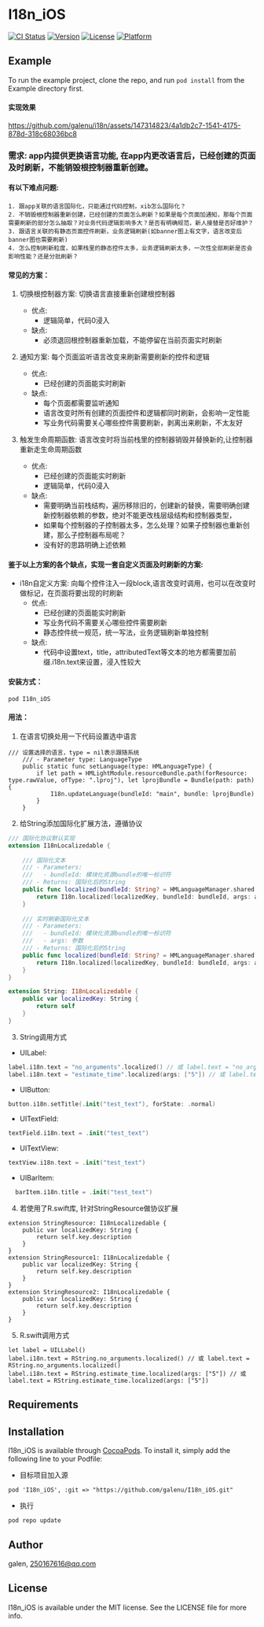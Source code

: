 # I18n_iOS

[![CI Status](https://img.shields.io/travis/galen/I18n_iOS.svg?style=flat)](https://travis-ci.org/galen/I18n_iOS)
[![Version](https://img.shields.io/cocoapods/v/I18n_iOS.svg?style=flat)](https://cocoapods.org/pods/I18n_iOS)
[![License](https://img.shields.io/cocoapods/l/I18n_iOS.svg?style=flat)](https://cocoapods.org/pods/I18n_iOS)
[![Platform](https://img.shields.io/cocoapods/p/I18n_iOS.svg?style=flat)](https://cocoapods.org/pods/I18n_iOS)

## Example

To run the example project, clone the repo, and run `pod install` from the Example directory first.

#### 实现效果

https://github.com/galenu/i18n/assets/147314823/4a1db2c7-1541-4175-878d-318c68036bc8

### 需求: app内提供更换语言功能, 在app内更改语言后，已经创建的页面及时刷新，不能销毁根控制器重新创建。

  #### 有以下难点问题:
    1. 跟app关联的语言国际化，只能通过代码控制，xib怎么国际化？
    2. 不销毁根控制器重新创建，已经创建的页面怎么刷新？如果是每个页面加通知，那每个页面需要刷新的部分怎么抽取？对业务代码逻辑影响多大？是否有明确规范，新人接替是否好维护？
    3. 跟语言关联的有静态页面控件刷新，业务逻辑刷新(如banner图上有文字，语言改变后banner图也需要刷新)
    4. 怎么控制刷新粒度，如果栈里的静态控件太多，业务逻辑刷新太多，一次性全部刷新是否会影响性能？还是分批刷新？

#### 常见的方案：

1. 切换根控制器方案: 切换语言直接重新创建根控制器
    - 优点:
      - 逻辑简单，代码0浸入
    - 缺点:
      - 必须退回根控制器重新加载，不能停留在当前页面实时刷新

2. 通知方案: 每个页面监听语言改变来刷新需要刷新的控件和逻辑
   - 优点:
     - 已经创建的页面能实时刷新
   - 缺点:
     - 每个页面都需要监听通知
     - 语言改变时所有创建的页面控件和逻辑都同时刷新，会影响一定性能
     - 写业务代码需要关心哪些控件需要刷新，剥离出来刷新，不太友好

3. 触发生命周期函数: 语言改变时将当前栈里的控制器销毁并替换新的,让控制器重新走生命周期函数
     - 优点:
       - 已经创建的页面能实时刷新
       - 逻辑简单，代码0浸入
     - 缺点:
       - 需要明确当前栈结构，遍历移除旧的，创建新的替换，需要明确创建新控制器依赖的参数，绝对不能更改栈层级结构和控制器类型，
       - 如果每个控制器的子控制器太多，怎么处理？如果子控制器也重新创建，那么子控制器布局呢？
       - 没有好的思路明确上述依赖
#### 鉴于以上方案的各个缺点，实现一套自定义页面及时刷新的方案:
 - i18n自定义方案: 向每个控件注入一段block,语言改变时调用，也可以在改变时做标记，在页面将要出现的时刷新
   - 优点:
     - 已经创建的页面能实时刷新
     - 写业务代码不需要关心哪些控件需要刷新
     - 静态控件统一规范，统一写法，业务逻辑刷新单独控制
   - 缺点:
     - 代码中设置text，title，attributedText等文本的地方都需要加前缀.i18n.text来设置，浸入性较大

#### 安装方式：
```
pod I18n_iOS
```
     
#### 用法：

1. 在语言切换处用一下代码设置选中语言
```
/// 设置选择的语言，type = nil表示跟随系统
    /// - Parameter type: LanguageType
    public static func setLanguage(type: HMLanguageType) {
        if let path = HMLightModule.resourceBundle.path(forResource: type.rawValue, ofType: ".lproj"), let lprojBundle = Bundle(path: path) {
            I18n.updateLanguage(bundleId: "main", bundle: lprojBundle)
        }
    }
```

2. 给String添加国际化扩展方法，遵循协议

```swift
/// 国际化协议默认实现
extension I18nLocalizedable {
    
    /// 国际化文本
    /// - Parameters:
    ///   - bundleId: 模块化资源bundle的唯一标识符
    /// - Returns: 国际化后的String
    public func localized(bundleId: String? = HMLanguageManager.shared.bundleId, args: [CVarArg]? = nil) -> String {
        return I18n.localized(localizedKey, bundleId: bundleId, args: args)
    }
    
    /// 实时刷新国际化文本
    /// - Parameters:
    ///   - bundleId: 模块化资源bundle的唯一标识符
    ///   - args: 参数
    /// - Returns: 国际化后的String
    public func localized(bundleId: String? = HMLanguageManager.shared.bundleId, args: [CVarArg]? = nil) -> I18nTextDynamicBlock {
        return I18n.localized(localizedKey, bundleId: bundleId, args: args)
    }
}

extension String: I18nLocalizedable {
    public var localizedKey: String {
        return self
    }
}
```
3. String调用方式
- UILabel: 
```swift
label.i18n.text = "no_arguments".localized() // 或 label.text = "no_arguments".localized()
label.i18n.text = "estimate_time".localized(args: ["5"]) // 或 label.text = "estimate_time".localized(args: ["5"])
```
- UIButton: 
```swift
button.i18n.setTitle(.init("test_text"), forState: .normal)
```
- UITextField: 
```swift
textField.i18n.text = .init("test_text")
```
- UITextView: 
```swift
textView.i18n.text = .init("test_text")
```
- UIBarItem: 
```swift
  barItem.i18n.title = .init("test_text")
```

4. 若使用了R.swift库, 针对StringResource做协议扩展
```
extension StringResource: I18nLocalizedable {
    public var localizedKey: String {
        return self.key.description
    }
}
extension StringResource1: I18nLocalizedable {
    public var localizedKey: String {
        return self.key.description
    }
}
extension StringResource2: I18nLocalizedable {
    public var localizedKey: String {
        return self.key.description
    }
}
```
5. R.swift调用方式
```
let label = UILLabel()
label.i18n.text = RString.no_arguments.localized() // 或 label.text = RString.no_arguments.localized() 
label.i18n.text = RString.estimate_time.localized(args: ["5"]) // 或 label.text = RString.estimate_time.localized(args: ["5"])
```


## Requirements

## Installation

I18n_iOS is available through [CocoaPods](https://cocoapods.org). To install
it, simply add the following line to your Podfile:

- 目标项目加入源
```
pod 'I18n_iOS', :git => "https://github.com/galenu/I18n_iOS.git"
```
- 执行 
```
pod repo update
```

## Author

galen, 250167616@qq.com

## License

I18n_iOS is available under the MIT license. See the LICENSE file for more info.
